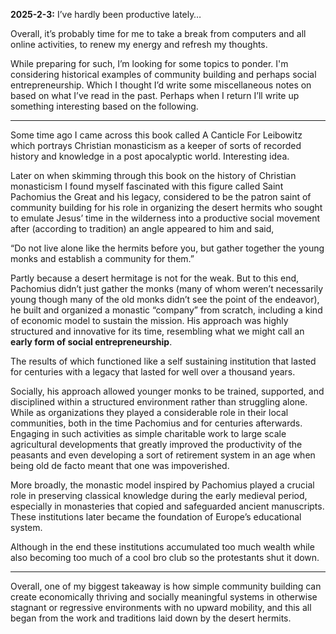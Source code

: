 **2025-2-3:** I’ve hardly been productive lately… 

Overall, it’s probably time for me to take a break from computers and all online activities, to renew my energy and refresh my thoughts. 

While preparing for such, I’m looking for some topics to ponder. I'm considering historical examples of community building and perhaps social entrepreneurship. Which I thought I’d write some miscellaneous notes on based on what I’ve read in the past. Perhaps when I return I’ll write up something interesting based on the following. 

---

Some time ago I came across this book called A Canticle For Leibowitz which portrays Christian monasticism as a keeper of sorts of recorded history and knowledge in a post apocalyptic world. Interesting idea. 

Later on when skimming through this book on the history of Christian monasticism I found myself fascinated with this figure called Saint Pachomius the Great and his legacy, considered to be the patron saint of community building for his role in organizing the desert hermits who sought to emulate Jesus’ time in the wilderness into a productive social movement after (according to tradition) an angle appeared to him and said,

“Do not live alone like the hermits before you, but gather together the young monks and establish a community for them.”

Partly because a desert hermitage is not for the weak. But to this end, Pachomius didn’t just gather the monks (many of whom weren’t necessarily young though many of the old monks didn’t see the point of the endeavor), he built and organized a monastic “company” from scratch, including a kind of economic model to sustain the mission. His approach was highly structured and innovative for its time, resembling what we might call an **early form of social entrepreneurship**.

The results of which functioned like a self sustaining institution that lasted for centuries with a legacy that lasted for well over a thousand years. 

Socially, his approach allowed younger monks to be trained, supported, and disciplined within a structured environment rather than struggling alone. While as organizations they played a considerable role in their local communities, both in the time Pachomius and for centuries afterwards. Engaging in such activities as simple charitable work to large scale agricultural developments that greatly improved the productivity of the peasants and even developing a sort of retirement system in an age when being old de facto meant that one was impoverished. 

More broadly, the monastic model inspired by Pachomius played a crucial role in preserving classical knowledge during the early medieval period, especially in monasteries that copied and safeguarded ancient manuscripts. These institutions later became the foundation of Europe’s educational system. 

Although in the end these institutions accumulated too much wealth while also becoming too much of a cool bro club so the protestants shut it down. 

---

Overall, one of my biggest takeaway is how simple community building can create economically thriving and socially meaningful systems in otherwise stagnant or regressive environments with no upward mobility, and this all began from the work and traditions laid down by the desert hermits. 
